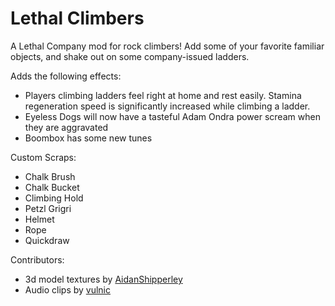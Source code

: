# Lethal Climbers

A Lethal Company mod for rock climbers! Add some of your favorite familiar objects, and shake out on some company-issued ladders.

Adds the following effects:
- Players climbing ladders feel right at home and rest easily. Stamina regeneration speed is significantly increased while climbing a ladder.
- Eyeless Dogs will now have a tasteful Adam Ondra power scream when they are aggravated
- Boombox has some new tunes

Custom Scraps:
- Chalk Brush
- Chalk Bucket
- Climbing Hold
- Petzl Grigri
- Helmet
- Rope
- Quickdraw

Contributors:
- 3d model textures by [AidanShipperley](https://github.com/AidanShipperley)
- Audio clips by [vulnic](https://github.com/vulnic)